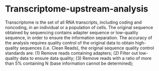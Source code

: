 # Transcriptome-upstream-analysis
Transcriptome is the set of all RNA transcripts, including coding and noncoding, in an individual or a population of cells.
The original sequence obtained by sequencing contains adapter sequence or low-quality sequence, in order to ensure the information separation.
The accuracy of the analysis requires quality control of the original data to obtain high-quality sequences (i.e.
Clean Reads), the original sequence quality control standards are:
(1) Remove reads containing adapters;
(2) Filter out low-quality data to ensure data quality;
(3) Remove reads with a ratio of more than 5% containing N (base information cannot be determined);
